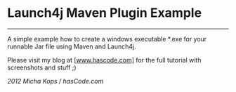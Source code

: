 # Launch4j Maven Plugin Example #

---

A simple example how to create a windows executable *.exe for your runnable Jar file using Maven and Launch4j.

Please visit my blog at [www.hascode.com] for the full tutorial with screenshots and stuff ;)

  [www.hascode.com]:http://www.hascode.com/


*2012 Micha Kops / hasCode.com*
